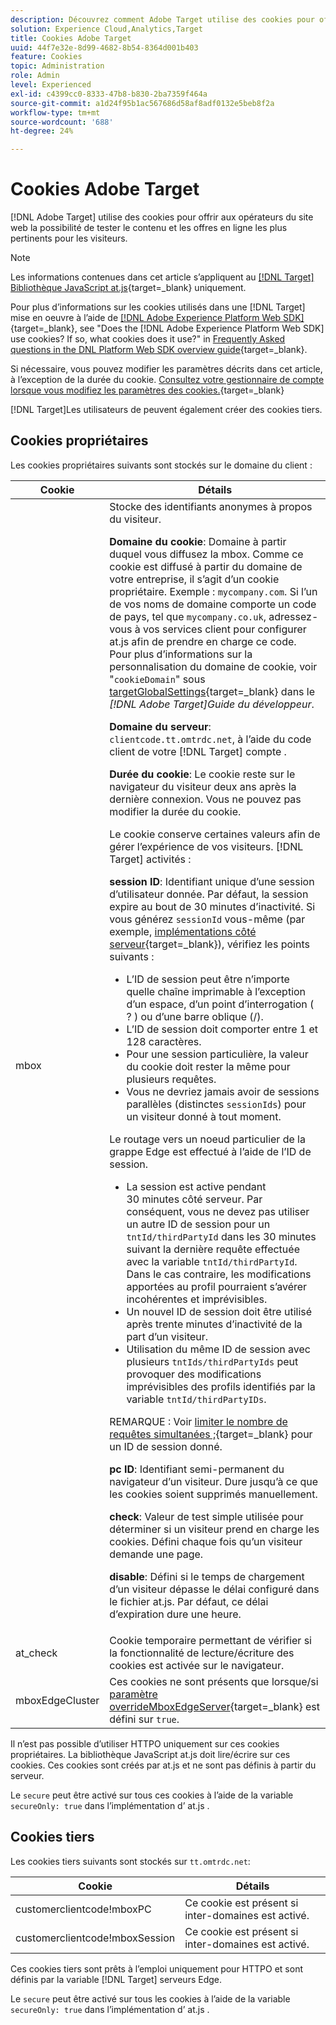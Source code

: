 ```yaml
---
description: Découvrez comment Adobe Target utilise des cookies pour offrir aux opérateurs de sites web la possibilité de tester le contenu et les offres en ligne les plus pertinents pour les visiteurs.
solution: Experience Cloud,Analytics,Target
title: Cookies Adobe Target
uuid: 44f7e32e-8d99-4682-8b54-8364d001b403
feature: Cookies
topic: Administration
role: Admin
level: Experienced
exl-id: c4399cc0-8333-47b8-b830-2ba7359f464a
source-git-commit: a1d24f95b1ac567686d58af8adf0132e5beb8f2a
workflow-type: tm+mt
source-wordcount: '688'
ht-degree: 24%

---
```


# Cookies Adobe Target

[!DNL Adobe Target] utilise des cookies pour offrir aux opérateurs du site web la possibilité de tester le contenu et les offres en ligne les plus pertinents pour les visiteurs.

>[!NOTE]
>
>Les informations contenues dans cet article s’appliquent au [[!DNL Target] Bibliothèque JavaScript at.js](https://experienceleague.adobe.com/docs/target-dev/developer/client-side/at-js-implementation/functions-overview/targetglobalsettings.html){target=_blank} uniquement.
>
>Pour plus d’informations sur les cookies utilisés dans une [!DNL Target] mise en oeuvre à l’aide de [[!DNL Adobe Experience Platform Web SDK]](https://experienceleague.adobe.com/docs/experience-platform/edge/home.html?lang=fr){target=_blank}, see "Does the [!DNL Adobe Experience Platform Web SDK] use cookies? If so, what cookies does it use?" in [Frequently Asked questions in the DNL Platform Web SDK overview guide](https://experienceleague.adobe.com/docs/experience-platform/edge/web-sdk-faq.html){target=_blank}.
>
>Si nécessaire, vous pouvez modifier les paramètres décrits dans cet article, à l’exception de la durée du cookie. [Consultez votre gestionnaire de compte lorsque vous modifiez les paramètres des cookies.](https://experienceleague.adobe.com/docs/target/using/cmp-resources-and-contact-information.html?lang=fr){target=_blank}
>
>[!DNL Target]Les utilisateurs de peuvent également créer des cookies tiers.

## Cookies propriétaires

Les cookies propriétaires suivants sont stockés sur le domaine du client :

| Cookie | Détails |
| --- | --- |
| mbox | Stocke des identifiants anonymes à propos du visiteur.<P>**Domaine du cookie**: Domaine à partir duquel vous diffusez la mbox. Comme ce cookie est diffusé à partir du domaine de votre entreprise, il s’agit d’un cookie propriétaire. Exemple : `mycompany.com`. Si l’un de vos noms de domaine comporte un code de pays, tel que `mycompany.co.uk`, adressez-vous à vos services client pour configurer at.js afin de prendre en charge ce code. Pour plus d’informations sur la personnalisation du domaine de cookie, voir &quot;`cookieDomain`&quot; sous [targetGlobalSettings](https://experienceleague.adobe.com/docs/target-dev/developer/client-side/at-js-implementation/functions-overview/targetglobalsettings.html){target=_blank} dans le *[!DNL Adobe Target]Guide du développeur*.<P>**Domaine du serveur**: `clientcode.tt.omtrdc.net`, à l’aide du code client de votre [!DNL Target] compte .<P>**Durée du cookie**: Le cookie reste sur le navigateur du visiteur deux ans après la dernière connexion. Vous ne pouvez pas modifier la durée du cookie.<P>Le cookie conserve certaines valeurs afin de gérer l’expérience de vos visiteurs. [!DNL Target] activités :<P>**session ID**: Identifiant unique d’une session d’utilisateur donnée. Par défaut, la session expire au bout de 30 minutes d’inactivité. Si vous générez `sessionId` vous-même (par exemple, [implémentations côté serveur](https://experienceleague.adobe.com/docs/target-dev/developer/server-side/server-side-overview.html){target=_blank}), vérifiez les points suivants :<ul><li>L’ID de session peut être n’importe quelle chaîne imprimable à l’exception d’un espace, d’un point d’interrogation ( ? ) ou d’une barre oblique (/).</li><li>L’ID de session doit comporter entre 1 et 128 caractères.</li><li>Pour une session particulière, la valeur du cookie doit rester la même pour plusieurs requêtes.</li><li>Vous ne devriez jamais avoir de sessions parallèles (distinctes `sessionIds`) pour un visiteur donné à tout moment.</li></ul>Le routage vers un noeud particulier de la grappe Edge est effectué à l’aide de l’ID de session.<ul><li>La session est active pendant 30 minutes côté serveur. Par conséquent, vous ne devez pas utiliser un autre ID de session pour un `tntId/thirdPartyId` dans les 30 minutes suivant la dernière requête effectuée avec la variable `tntId/thirdPartyId`. Dans le cas contraire, les modifications apportées au profil pourraient s’avérer incohérentes et imprévisibles.</li><li>Un nouvel ID de session doit être utilisé après trente minutes d’inactivité de la part d’un visiteur.</li><li>Utilisation du même ID de session avec plusieurs `tntIds/thirdPartyIds` peut provoquer des modifications imprévisibles des profils identifiés par la variable `tntId/thirdPartyIDs`.</li></ul>REMARQUE : Voir [limiter le nombre de requêtes simultanées ;](https://experienceleague.adobe.com/docs/target/using/troubleshoot/target-limits.html?lang=fr#content-delivery){target=_blank} pour un ID de session donné.<P>**pc ID**: Identifiant semi-permanent du navigateur d’un visiteur. Dure jusqu’à ce que les cookies soient supprimés manuellement.<P>**check**: Valeur de test simple utilisée pour déterminer si un visiteur prend en charge les cookies. Défini chaque fois qu’un visiteur demande une page.<P>**disable**: Défini si le temps de chargement d’un visiteur dépasse le délai configuré dans le fichier at.js. Par défaut, ce délai d’expiration dure une heure. |
| at_check | Cookie temporaire permettant de vérifier si la fonctionnalité de lecture/écriture des cookies est activée sur le navigateur. |
| mboxEdgeCluster | Ces cookies ne sont présents que lorsque/si [paramètre overrideMboxEdgeServer](https://experienceleague.adobe.com/docs/target-dev/developer/client-side/at-js-implementation/functions-overview/targetglobalsettings.html){target=_blank} est défini sur `true`. |

Il n’est pas possible d’utiliser HTTPO uniquement sur ces cookies propriétaires. La bibliothèque JavaScript at.js doit lire/écrire sur ces cookies. Ces cookies sont créés par at.js et ne sont pas définis à partir du serveur.

Le `secure` peut être activé sur tous ces cookies à l’aide de la variable `secureOnly: true` dans l’implémentation d’ at.js .

## Cookies tiers

Les cookies tiers suivants sont stockés sur `tt.omtrdc.net`:

| Cookie | Détails |
| --- | --- |
| customerclientcode!mboxPC | Ce cookie est présent si inter-domaines est activé. |
| customerclientcode!mboxSession | Ce cookie est présent si inter-domaines est activé. |

Ces cookies tiers sont prêts à l’emploi uniquement pour HTTPO et sont définis par la variable [!DNL Target] serveurs Edge.

Le `secure` peut être activé sur tous les cookies à l’aide de la variable `secureOnly: true` dans l’implémentation d’ at.js .